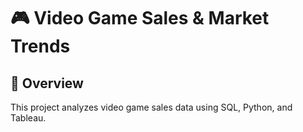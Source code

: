 # 🎮 Video Game Sales & Market Trends  

## 📌 Overview  
This project analyzes video game sales data using SQL, Python, and Tableau.  
